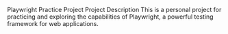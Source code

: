Playwright Practice Project
Project Description
This is a personal project for practicing and exploring the capabilities of Playwright, a powerful testing framework for web applications.
